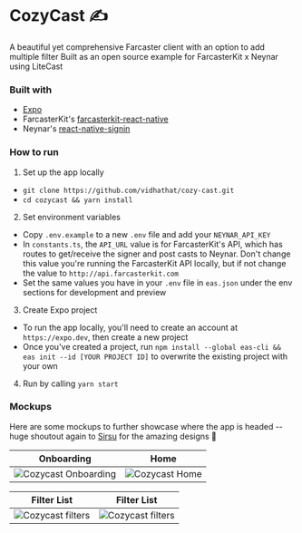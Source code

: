 # CozyCast ✍️

A beautiful yet comprehensive Farcaster client with an option to add multiple filter
Built as an open source example for FarcasterKit x Neynar using LiteCast

### Built with

-   [Expo](https://expo.dev)
-   FarcasterKit's [farcasterkit-react-native](https://www.npmjs.com/package/farcasterkit-react-native)
- Neynar's [react-native-signin](https://www.npmjs.com/package/@neynar/react-native-signin)


### How to run

1. Set up the app locally

-   `git clone https://github.com/vidhathat/cozy-cast.git`
-   `cd cozycast && yarn install`

2. Set environment variables

-   Copy `.env.example` to a new `.env` file and add your `NEYNAR_API_KEY`
-   In `constants.ts`, the `API_URL` value is for FarcasterKit's API, which has routes to get/receive the signer and post casts to Neynar. Don't change this value you're running the FarcasterKit API locally, but if not change the value to `http://api.farcasterkit.com`
- Set the same values you have in your `.env` file in `eas.json` under the env sections for development and preview

3. Create Expo project

-   To run the app locally, you'll need to create an account at `https://expo.dev`, then create a new project
-   Once you've created a project, run `npm install --global eas-cli && eas init --id [YOUR PROJECT ID]` to overwrite the existing project with your own

4. Run by calling `yarn start`


### Mockups

Here are some mockups to further showcase where the app is headed -- huge shoutout again to [Sirsu](https://warpcast.com/sirsu) for the amazing designs 🙌

|                       Onboarding                        |                       Home                        |
| :------------------------------------------------: | :-----------------------------------------------: |
| ![Cozycast Onboarding](https://i.ibb.co/XLGXTrL/cozy1.jpg)     | ![Cozycast Home](https://i.ibb.co/rHZvpwj/cozy4.jpg) |

|                       Filter List                        |                       Filter List                        |
| :-------------------------------------------------: | :------------------------------------------------: |
| ![Cozycast filters](https://i.ibb.co/6HQc5Pv/cozy5.jpg) | ![Cozycast filters](https://i.ibb.co/8bCNThR/cozy3.jpg) |
